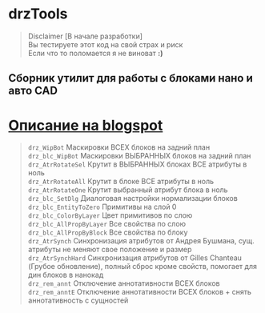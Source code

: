 # drzTools
>Disclaimer 
[В начале разработки]\
Вы тестируете этот код на свой страх и риск\
Если что то поломается я не виноват **:)**

## Сборник утилит для работы с блоками нано и авто CAD
# [Описание на blogspot](https://doctorraz.blogspot.com/2024/05/drztools-nanocad.html "drzTools.CorrectBlocks. Утилиты для работы с блоками")
 
 > `drz_WipBot`	Маскировки ВСЕХ блоков на задний план\
`drz_blc_WipBot`	Маскировки ВЫБРАННЫХ блоков на задний план\
`drz_AtrRotateSel`	Крутит в ВЫБРАННЫХ блоках ВСЕ атрибуты в ноль\
`drz_AtrRotateAll`	Крутит в блоке ВСЕ атрибуты в ноль\
`drz_AtrRotateOne`	Крутит выбранный атрибут блока в ноль\
`drz_blc_SetDlg`	Диалоговая настройки нормализации блоков\
`drz_blc_EntityToZero`	Примитивы на слой 0\
`drz_blc_ColorByLayer`	Цвет примитивов по слою\
`drz_blc_AllPropByLayer`	Все свойства по слою\
`drz_blc_AllPropByBlock`	Все свойства по блоку\
`drz_AtrSynch`	Синхронизация атрибутов от Андрея Бушмана, сущ. атрибуты не меняют свое положение и размер\
`drz_AtrSynchHard`	Синхронизация атрибутов от Gilles Chanteau (Грубое обновление), полный сброс кроме свойств, помогает для дин блоков в нанокад\
`drz_rem_annt` Отключение аннотативности ВСЕХ блоков\
`drz_rem_anntE` Отключение аннотативности ВСЕХ блоков + снять аннотативность с сущностей

